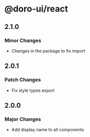 # @doro-ui/react

## 2.1.0

### Minor Changes

- Changes in the package to fix import

## 2.0.1

### Patch Changes

- Fix style types export

## 2.0.0

### Major Changes

- Add display name to all components

